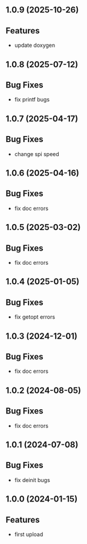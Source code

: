 ## 1.0.9 (2025-10-26)

## Features

- update doxygen

## 1.0.8 (2025-07-12)

## Bug Fixes

- fix printf bugs

## 1.0.7 (2025-04-17)

## Bug Fixes

- change spi speed

## 1.0.6 (2025-04-16)

## Bug Fixes

- fix doc errors

## 1.0.5 (2025-03-02)

## Bug Fixes

- fix doc errors

## 1.0.4 (2025-01-05)

## Bug Fixes

- fix getopt errors

## 1.0.3 (2024-12-01)

## Bug Fixes

- fix doc errors

## 1.0.2 (2024-08-05)

## Bug Fixes

- fix doc errors

## 1.0.1 (2024-07-08)

## Bug Fixes

- fix deinit bugs

## 1.0.0 (2024-01-15)

## Features

- first upload